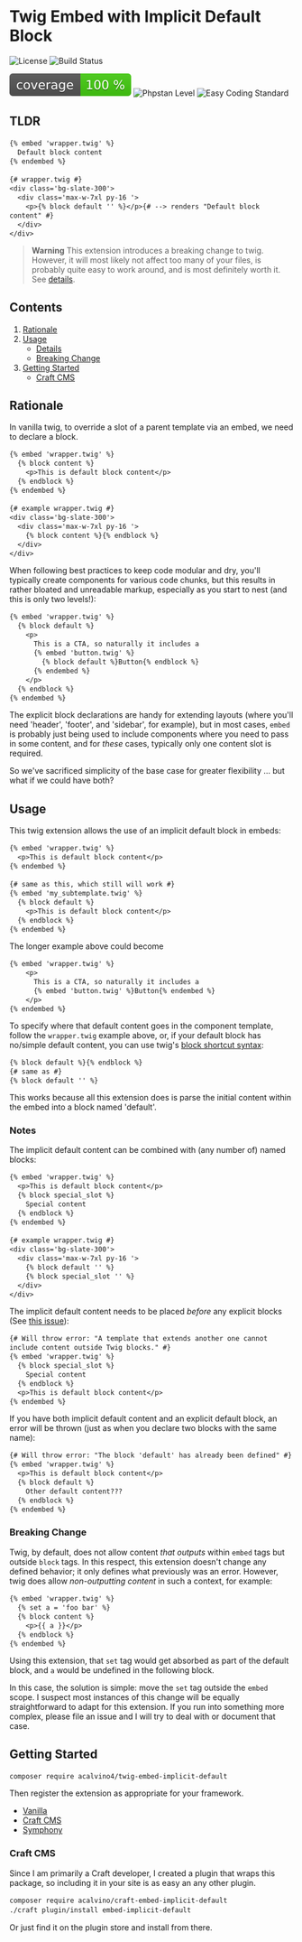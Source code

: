 # Twig Embed with Implicit Default Block

![License](https://img.shields.io/github/license/acalvino4/twig-embed-implicit-default)
![Build Status](https://img.shields.io/github/actions/workflow/status/acalvino4/twig-embed-implicit-default/qa.yml)

![Test Coverage](https://raw.githubusercontent.com/acalvino4/twig-embed-implicit-default/image-data/coverage.svg)
![Phpstan Level](https://img.shields.io/badge/PHPStan-level%208-brightgreen.svg)
![Easy Coding Standard](https://img.shields.io/badge/Easy%20Coding%20Standard-%20enabled-brightgreen.svg)

## TLDR

```twig
{% embed 'wrapper.twig' %}
  Default block content
{% endembed %}

{# wrapper.twig #}
<div class='bg-slate-300'>
  <div class='max-w-7xl py-16 '>
    <p>{% block default '' %}</p>{# --> renders "Default block content" #}
  </div>
</div>
```

> **Warning**
> This extension introduces a breaking change to twig. However, it will most likely not affect too many of your files, is probably quite easy to work around, and is most definitely worth it. See [details](#breaking-change).

## Contents

1. [Rationale](#rationale)
1. [Usage](#usage)
    - [Details](#notes)
    - [Breaking Change](#breaking-change)
1. [Getting Started](#getting-started)
    - [Craft CMS](#craft-cms)

## Rationale

In vanilla twig, to override a slot of a parent template via an embed, we need to declare a block.

```twig
{% embed 'wrapper.twig' %}
  {% block content %}
    <p>This is default block content</p>
  {% endblock %}
{% endembed %}

{# example wrapper.twig #}
<div class='bg-slate-300'>
  <div class='max-w-7xl py-16 '>
    {% block content %}{% endblock %}
  </div>
</div>
```

When following best practices to keep code modular and dry, you'll typically create components for various code chunks, but this results in rather bloated and unreadable markup, especially as you start to nest (and this is only two levels!):

```twig
{% embed 'wrapper.twig' %}
  {% block default %}
    <p>
      This is a CTA, so naturally it includes a
      {% embed 'button.twig' %}
        {% block default %}Button{% endblock %}
      {% endembed %}
    </p>
  {% endblock %}
{% endembed %}
```

The explicit block declarations are handy for extending layouts (where you'll need 'header', 'footer', and 'sidebar', for example), but in most cases, `embed` is probably just being used to include components where you need to pass in some content, and for _these_ cases, typically only one content slot is required.

So we've sacrificed simplicity of the base case for greater flexibility ... but what if we could have both?

## Usage

This twig extension allows the use of an implicit default block in embeds:

```twig
{% embed 'wrapper.twig' %}
  <p>This is default block content</p>
{% endembed %}

{# same as this, which still will work #}
{% embed 'my_subtemplate.twig' %}
  {% block default %}
    <p>This is default block content</p>
  {% endblock %}
{% endembed %}
```

The longer example above could become

```twig
{% embed 'wrapper.twig' %}
    <p>
      This is a CTA, so naturally it includes a
      {% embed 'button.twig' %}Button{% endembed %}
    </p>
{% endembed %}
```

To specify where that default content goes in the component template, follow the `wrapper.twig` example above, or, if your default block has no/simple default content, you can use twig's [block shortcut syntax](https://twig.symfony.com/doc/3.x/tags/extends.html#block-shortcuts):

```twig
{% block default %}{% endblock %}
{# same as #}
{% block default '' %}
```

This works because all this extension does is parse the initial content within the embed into a block named 'default'.

### Notes

The implicit default content can be combined with (any number of) named blocks:

```twig
{% embed 'wrapper.twig' %}
  <p>This is default block content</p>
  {% block special_slot %}
    Special content
  {% endblock %}
{% endembed %}

{# example wrapper.twig #}
<div class='bg-slate-300'>
  <div class='max-w-7xl py-16 '>
    {% block default '' %}
    {% block special_slot '' %}
  </div>
</div>
```

The implicit default content needs to be placed _before_ any explicit blocks (See [this issue](https://github.com/acalvino4/twig-embed-implicit-default/issues/1)):

```twig
{# Will throw error: "A template that extends another one cannot include content outside Twig blocks." #}
{% embed 'wrapper.twig' %}
  {% block special_slot %}
    Special content
  {% endblock %}
  <p>This is default block content</p>
{% endembed %}
```

If you have both implicit default content and an explicit default block, an error will be thrown (just as when you declare two blocks with the same name):

```twig
{# Will throw error: "The block 'default' has already been defined" #}
{% embed 'wrapper.twig' %}
  <p>This is default block content</p>
  {% block default %}
    Other default content???
  {% endblock %}
{% endembed %}
```

### Breaking Change

Twig, by default, does not allow content _that outputs_ within `embed` tags but outside `block` tags. In this respect, this extension doesn't change any defined behavior; it only defines what previously was an error. However, twig does allow _non-outputting content_ in such a context, for example:

```twig
{% embed 'wrapper.twig' %}
  {% set a = 'foo bar' %}
  {% block content %}
    <p>{{ a }}</p>
  {% endblock %}
{% endembed %}
```

Using this extension, that `set` tag would get absorbed as part of the default block, and `a` would be undefined in the following block.

In this case, the solution is simple: move the `set` tag outside the `embed` scope. I suspect most instances of this change will be equally straightforward to adapt for this extension. If you run into something more complex, please file an issue and I will try to deal with or document that case.

## Getting Started

```sh
composer require acalvino4/twig-embed-implicit-default
```

Then register the extension as appropriate for your framework.

- [Vanilla](https://twig.symfony.com/doc/3.x/advanced.html#extending-twig)
- [Craft CMS](https://craftcms.com/docs/4.x/extend/extending-twig.html#register-a-twig-extension)
- [Symphony](https://symfony.com/doc/current/templates.html#register-an-extension-as-a-service)

### Craft CMS

Since I am primarily a Craft developer, I created a plugin that wraps this package, so including it in your site is as easy an any other plugin.

```sh
composer require acalvino/craft-embed-implicit-default
./craft plugin/install embed-implicit-default
```

Or just find it on the plugin store and install from there.
